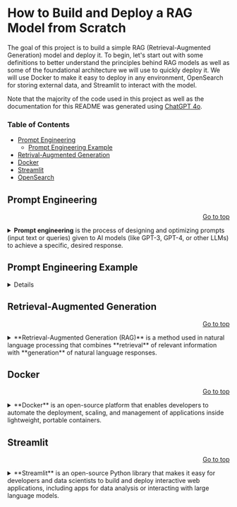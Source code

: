<a name="top"/>

# How to Build and Deploy a RAG Model from Scratch

The goal of this project is to build a simple RAG (Retrieval-Augmented Generation) model and deploy it. To begin, let's start out with some definitions to better understand the principles behind RAG models as well as some of the foundational architecture we will use to quickly deploy it. We will use Docker to make it easy to deploy in any environment, OpenSearch for storing external data, and Streamlit to interact with the model. 

Note that the majority of the code used in this project as well as the documentation for this README was generated using [ChatGPT 4o](https://chatgpt.com/).

### Table of Contents
- [Prompt Engineering](#prompt-engineering)
   - [Prompt Engineering Example](#prompt-engineering-example)
- [Retrival-Augmented Generation](#rag)
- [Docker](#docker)
- [Streamlit](#streamlit)
- [OpenSearch](#opensearch)

<a name="prompt-engineering"/>

## Prompt Engineering
<p align="right"><a href="#top">Go to top</a></p>

<details>

<summary><b>Prompt engineering</b> is the process of designing and optimizing prompts (input text or queries) given to AI models (like GPT-3, GPT-4, or other LLMs) to achieve a specific, desired response.</summary>
It involves crafting questions, statements, or instructions in ways that guide the model to produce responses that are relevant, accurate, and useful for a given task.

### Key Aspects of Prompt Engineering

1. **Input Structuring**: Crafting the input to clearly specify what the model should do. For example, a prompt could be framed as a question, a command, or a set of instructions.
   - **Example**: For a model trained to generate code, a prompt like "Write a Python function to reverse a list" would be more effective than simply saying "Python list."

2. **Context Setting**: Providing context within the prompt helps the model better understand the background or constraints.
   - **Example**: If you need a model to generate text in a particular tone or style, adding context like "Write a motivational message for a tech startup founder" will guide the output's tone.

3. **Iterative Refinement**: Often, the first prompt does not yield the best response. Prompt engineering involves refining and experimenting with prompts iteratively to improve the quality and accuracy of responses.
   - **Example**: Testing variations like "Explain X to a beginner," "Summarize X in one sentence," or "List the pros and cons of X."

4. **Using Instructions and Constraints**: Setting explicit instructions or constraints within the prompt can help in obtaining more structured and specific responses.
   - **Example**: Asking, "List three reasons why renewable energy is important" will likely yield a more concise answer than an open-ended question like "Why is renewable energy important?"

5. **Chaining Prompts**: Breaking down a complex task into multiple smaller prompts, each handling a part of the task, can make responses more accurate. This is known as "prompt chaining."
   - **Example**: For a multi-step task like "Provide a summary, then list key takeaways," chaining prompts helps maintain structure.

6. **Meta-Prompts**: Prompts that explicitly tell the model how to act or think, sometimes even with simulated reasoning steps.
   - **Example**: "Think through each step logically before answering the question."
</details>

<a name="prompt-engineering-example"/>

## Prompt Engineering Example

<details>

<summary>How to generate better images by improving the details in the prompt message.</summary>

<p align="right"><a href="#top">Go to top</a></p>

Using ChatGPT 4o, the prompt: 

<p align="center"><b>Generate an image of a tree</b></p>

yields the following image and response:

![tree](images/tree.webp "Tree")

Here is the generated image of a single tree in a natural setting. Let me know if you'd like any changes!

Using ChatGPT 4o, the prompt: 

<p align="center"><b>Generate an image of a tree in the middle of fall, when the leaves have started to fall and the colors of the leaves are a mix of greens, yellows, and browns</b></p> 

yields the following image and response:

![tree during fall in the suburbs](images/treefallsuburb.webp "Tree during fall in the suburbs")

Here is the generated image of a tree in a suburban neighborhood during the middle of fall, with leaves in shades of green, yellow, and brown. Let me know if you need any adjustments!

</details>

<a name="rag"/>

## Retrieval-Augmented Generation
<p align="right"><a href="#top">Go to top</a></p>

<details>

<summary>**Retrieval-Augmented Generation (RAG)** is a method used in natural language processing that combines **retrieval** of relevant information with **generation** of natural language responses.</summary> It enables large language models (LLMs) to generate more accurate, contextually relevant, and informed answers by incorporating external knowledge into the response process. RAG is particularly valuable in applications where the model needs to generate responses based on a large knowledge base or document set, such as in customer service, question answering, and summarization tasks.

### Key Components of Retrieval-Augmented Generation

1. **Retriever**:
   - The retriever is responsible for finding relevant information from a large dataset or document store. This step usually involves using a search mechanism or embeddings-based similarity to fetch the most relevant documents, paragraphs, or text snippets.
   - For example, if a user asks a question, the retriever will search through a database of documents to find those that likely contain answers to that question.

2. **Generator**:
   - The generator is typically a large language model (like GPT-3, GPT-4, or other open-source models) that generates responses based on the information retrieved.
   - The retrieved information is combined with the user’s input prompt and fed to the generator, which synthesizes a cohesive response using this enriched context.

### How RAG Works

The basic workflow of a RAG system is as follows:

1. **User Query**: A user submits a question or prompt.
2. **Retrieval Step**: The retriever searches a database or knowledge base to find relevant documents or snippets that may contain information relevant to the question.
3. **Prompt Engineering**: The retrieved information and the original query are combined into a well-structured prompt to help the generator produce an accurate and context-rich answer.
4. **Generation Step**: The generator takes the prompt with the retrieved information and generates a response, synthesizing the information from the documents to create a comprehensive answer.
5. **Response Output**: The final output is presented to the user as an answer that is both generated by the model and informed by the knowledge base.

![rag model with respect to prompt engineering](images/rag.png "RAG Model with respect to Prompt Engineering")

</details>

<a name="docker"/>

## Docker
<p align="right"><a href="#top">Go to top</a></p>

<details>

<summary>**Docker** is an open-source platform that enables developers to automate the deployment, scaling, and management of applications inside lightweight, portable containers.</summary> These containers bundle everything needed to run an application, including the code, runtime, libraries, and dependencies, making it easier to develop, ship, and run applications consistently across different environments.

### Key Concepts in Docker

1. **Containers**:
   - Containers are lightweight, standalone executable packages that contain all the components necessary to run a piece of software, including the code, libraries, and system tools.
   - Unlike virtual machines, containers share the host operating system’s kernel, making them more resource-efficient and faster to start.

2. **Docker Images**:
   - An image is a blueprint for a container and contains the application code, dependencies, and the runtime environment. It’s a static, read-only file that forms the foundation for a Docker container.
   - Images are built from a `Dockerfile` (a script containing instructions to assemble the image) and can be stored in a registry like Docker Hub.

3. **Dockerfile**:
   - A Dockerfile is a text file that contains commands to assemble an image. It specifies the operating system, dependencies, and other setup steps needed to create a customized image for the application.

4. **Docker Hub and Registries**:
   - Docker Hub is a cloud-based registry service for finding and sharing Docker images. Developers can pull pre-built images from Docker Hub or push their own images for others to use.

5. **Docker Compose**:
   - Docker Compose is a tool for defining and running multi-container Docker applications. It uses a YAML file to configure the application's services, making it easy to manage complex applications with multiple services (e.g., a web server and a database).

### How Docker Works

- **Building**: Docker builds images from Dockerfiles. A developer writes a Dockerfile with instructions for setting up the environment, installing dependencies, and copying application code.
- **Running**: Once the image is built, a container can be created and run from the image. The container isolates the application from the host, ensuring consistent performance regardless of where it’s running.
- **Portability**: Since Docker packages applications and dependencies into a single container, they can run consistently across any system that supports Docker, whether it’s a developer’s laptop, a testing server, or a production environment in the cloud.

### Why Docker is Useful

1. **Environment Consistency**: Docker ensures that applications run the same way across different environments, reducing “it works on my machine” issues.
2. **Isolation**: Each container is isolated from others, enabling multiple containers to run different applications on the same host without conflicts.
3. **Resource Efficiency**: Docker containers are lightweight and share the host OS kernel, so they use less memory and storage than traditional virtual machines.
4. **Scalability**: Docker containers can be scaled easily across distributed systems, making them well-suited for microservices architectures.
5. **Developer Productivity**: Docker accelerates the development workflow by enabling rapid deployment and testing, faster code updates, and improved collaboration.

</details>

<a name="streamlit"/>

## Streamlit
<p align="right"><a href="#top">Go to top</a></p>

<details>

<summary>**Streamlit** is an open-source Python library that makes it easy for developers and data scientists to build and deploy interactive web applications, including apps for data analysis or interacting with large language models.</summary> Streamlit simplifies the process of creating user interfaces for data science projects by enabling you to build a front end in Python, without needing extensive web development skills.

### Key Features of Streamlit

1. **Easy Setup**:
   - Streamlit apps are created using simple Python scripts. You don’t need to learn HTML, CSS, or JavaScript—Streamlit handles the front end.
   - You can create interactive web apps with just a few lines of code.

2. **Widgets for Interactivity**:
   - Streamlit offers built-in widgets, like sliders, checkboxes, and select boxes, to make applications interactive.
   - These widgets allow users to adjust parameters, input data, and update visualizations in real-time without reloading the app.

3. **Data Visualization Support**:
   - Streamlit integrates seamlessly with popular Python data visualization libraries like **Matplotlib**, **Plotly**, **Altair**, and **Seaborn**.
   - It can render a variety of interactive visualizations, charts, and maps.

4. **Live Code Reloading**:
   - Streamlit automatically refreshes the app when you update the code, making it fast to iterate and test.
   
5. **Integration with Machine Learning Models**:
   - You can use Streamlit to deploy machine learning models built with frameworks like **Scikit-Learn**, **TensorFlow**, and **PyTorch**.
   - By loading a model in Streamlit and using interactive widgets for inputs, you can create a simple web app to showcase and test your models in real-time.

6. **Support for Data and Text Display**:
   - Streamlit makes it easy to display data using tables, data frames, and Markdown, so you can build dashboards and reports that blend visuals with explanations.

In summary, Streamlit is a powerful tool for turning data and models into interactive web applications, making it ideal for data science, machine learning, and prototyping applications with minimal setup.

</summary>

<a name="opensearch"/>

## OpenSearch
<p align="right"><a href="#top">Go to top</a></p>

<details>

<summary>**OpenSearch** is an open-source search and analytics suite that enables users to perform advanced search, monitoring, and analysis tasks on large volumes of data.</summary> Originally derived from Elasticsearch and Kibana, OpenSearch was developed by Amazon Web Services (AWS) as a community-driven, Apache 2.0 licensed alternative. It offers capabilities for full-text search, log and event data analysis, and real-time analytics, commonly used in application monitoring, security monitoring, and business intelligence.

### Key Components of OpenSearch

1. **OpenSearch Core (Search and Indexing Engine)**:
   - Provides a powerful, scalable search engine that allows users to index, search, and analyze data in near real-time.
   - It supports full-text search, structured search, and complex query functionality, enabling users to search through and analyze large datasets efficiently.
   - Allows users to build sophisticated search applications with features like multi-tenancy, role-based access control, and fine-grained security.

2. **OpenSearch Dashboards**:
   - An interactive visualization and exploration tool, originally derived from Kibana.
   - Provides a graphical interface to interact with the data in OpenSearch, allowing users to create dashboards, visualizations, and alerts.
   - Dashboards support various chart types and visualizations, enabling comprehensive data exploration and reporting.

### Key Features of OpenSearch

1. **Search and Query Capabilities**:
   - Supports complex queries, including full-text search, keyword matching, and aggregations for grouping and summarizing data.
   - Offers features like phrase matching, relevance tuning, and filtering, which are especially useful in applications like e-commerce search, document search, and recommendation engines.

2. **Real-Time Analytics**:
   - OpenSearch is designed to handle time-series data, making it ideal for monitoring logs, metrics, and other real-time data.
   - Supports aggregations, statistical functions, and custom visualizations, which can be used to monitor application performance, track trends, and detect anomalies.

3. **Security Features**:
   - Offers fine-grained access control, data encryption, and support for multi-tenancy, allowing different users to access data securely within the same cluster.
   - Integrates with authentication providers like LDAP, Active Directory, and SAML, and provides detailed audit logs to monitor user actions.

4. **Indexing and Storage**:
   - Provides efficient data indexing and storage, allowing for rapid retrieval and storage of large datasets.
   - Supports different types of data, including JSON documents and structured data, and can handle multi-tenant use cases where each tenant has separate indices.

5. **Machine Learning and Anomaly Detection**:
   - Includes built-in machine learning algorithms for anomaly detection and other predictive analytics tasks.
   - Enables users to detect unusual patterns in time-series data, such as identifying spikes or drops in application metrics or monitoring for potential security threats.

### OpenSearch Architecture and Workflow

1. **Data Ingestion**:
   - Data is ingested into OpenSearch either in bulk or in real-time via APIs or integrations with tools like Logstash, Fluentd, and Beats.
   - Ingest pipelines can be configured to preprocess data (e.g., transforming or enriching data) before indexing.

2. **Indexing and Storage**:
   - Data is stored in indices, which are organized collections of documents. Each document can contain structured or unstructured data.
   - The data is indexed to allow for fast, efficient searches across large datasets.

3. **Querying and Analysis**:
   - Users can run queries to search for specific records or perform aggregations to analyze trends and patterns.
   - Query results can be visualized in OpenSearch Dashboards, where users can explore data interactively.

4. **Monitoring and Alerting**:
   - OpenSearch offers real-time monitoring of data, with alerting features that allow users to set triggers based on specific conditions.
   - Alerts can be configured to notify users through channels like email, Slack, or webhooks when certain thresholds are met.

### Common Use Cases for OpenSearch

1. **Log and Event Analytics**:
   - OpenSearch is widely used for analyzing logs and events in IT infrastructure, security monitoring, and application performance monitoring (APM).
   - It allows organizations to quickly search and analyze logs to detect issues, monitor system health, and troubleshoot problems.

2. **Search Applications**:
   - Used to build custom search applications in e-commerce, media, and publishing where users need to search large datasets of documents or records.
   - Its relevance tuning, faceted search, and full-text search capabilities make it a popular choice for high-performance search applications.

3. **Business Intelligence and Data Visualization**:
   - Enables users to visualize and explore data, with the ability to create dashboards that monitor key metrics, detect trends, and generate insights.

4. **Anomaly Detection**:
   - Helps in detecting unusual patterns or events in time-series data, such as spotting potential security threats, detecting fraud, or identifying operational anomalies.

### Advantages of OpenSearch

- **Open Source**: OpenSearch is fully open-source and licensed under the Apache 2.0 license, allowing users to modify and extend it freely.
- **Scalability**: It is designed to handle large datasets and can scale horizontally by adding nodes to a cluster.
- **Flexibility**: Supports a wide range of data types and use cases, from full-text search to log analysis and time-series monitoring.
- **Community-Driven**: OpenSearch has an active community, ensuring continuous development, feature improvements, and support.

In summary, OpenSearch is a powerful, open-source search and analytics platform designed to help organizations search, analyze, and visualize large volumes of data across various domains. Its capabilities make it well-suited for applications involving search, data monitoring, and real-time analytics.

</details>